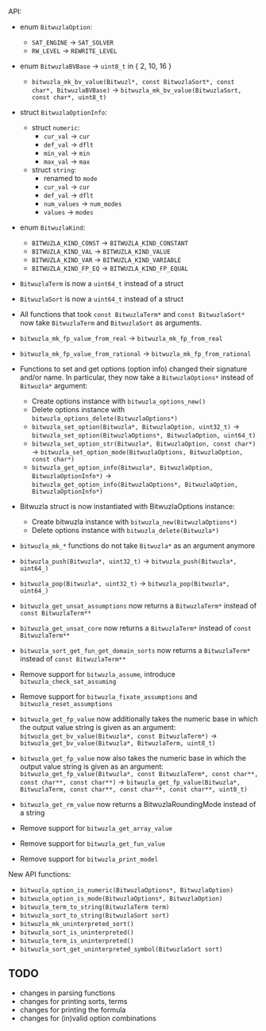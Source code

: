 API:
- enum `BitwuzlaOption`:
  + `SAT_ENGINE` -> `SAT_SOLVER`
  + `RW_LEVEL` -> `REWRITE_LEVEL`

- enum `BitwuzlaBVBase` -> `uint8_t` in { 2, 10, 16 }
  + `bitwuzla_mk_bv_value(Bitwuzl*, const BitwuzlaSort*, const char*, BitwuzlaBVBase)` ->
    `bitwuzla_mk_bv_value(BitwuzlaSort, const char*, uint8_t)`

- struct `BitwuzlaOptionInfo`:
  + struct `numeric`:
    * `cur_val` -> `cur`
    * `def_val` -> `dflt`
    * `min_val` -> `min`
    * `max_val` -> `max`
  + struct `string`:
    * renamed to `mode`
    * `cur_val` -> `cur`
    * `def_val` -> `dflt`
    * `num_values` -> `num_modes`
    * `values` -> `modes`

- enum `BitwuzlaKind`:
  + `BITWUZLA_KIND_CONST` -> `BITWUZLA_KIND_CONSTANT`
  + `BITWUZLA_KIND_VAL`   -> `BITWUZLA_KIND_VALUE`
  + `BITWUZLA_KIND_VAR`   -> `BITWUZLA_KIND_VARIABLE`
  + `BITWUZLA_KIND_FP_EQ` -> `BITWUZLA_KIND_FP_EQUAL`

- `BitwuzlaTerm` is now a `uint64_t` instead of a struct
- `BitwuzlaSort` is now a `uint64_t` instead of a struct
- All functions that took `const BitwuzlaTerm*` and `const BitwuzlaSort*`
  now take `BitwuzlaTerm` and `BitwuzlaSort` as arguments.

- `bitwuzla_mk_fp_value_from_real` -> `bitwuzla_mk_fp_from_real`
- `bitwuzla_mk_fp_value_from_rational` -> `bitwuzla_mk_fp_from_rational`

- Functions to set and get options (option info) changed their signature and/or name.
  In particular, they now take a `BitwuzlaOptions*` instead of `Bitwuzla*` argument:
  + Create options instance with `bitwuzla_options_new()`
  + Delete options instance with `bitwuzla_options_delete(BitwuzlaOptions*)`
  + `bitwuzla_set_option(Bitwuzla*, BitwuzlaOption, uint32_t)` ->
    `bitwuzla_set_option(BitwuzlaOptions*, BitwuzlaOption, uint64_t)`
  + `bitwuzla_set_option_str(Bitwuzla*, BitwuzlaOption, const char*)` ->
    `bitwuzla_set_option_mode(BitwuzlaOptions, BitwuzlaOption, const char*)`
  + `bitwuzla_get_option_info(Bitwuzla*, BitwuzlaOption, BitwuzlaOptionInfo*)` ->
    `bitwuzla_get_option_info(BitwuzlaOptions*, BitwuzlaOption, BitwuzlaOptionInfo*)`

- Bitwuzla struct is now instantiated with BitwuzlaOptions instance:
  + Create bitwuzla instance with `bitwuzla_new(BitwuzlaOptions*)`
  + Delete options instance with `bitwuzla_delete(Bitwuzla*)`

- `bitwuzla_mk_*` functions do not take `Bitwuzla*` as an argument anymore

- `bitwuzla_push(Bitwuzla*, uint32_t)` -> `bitwuzla_push(Bitwuzla*, uint64_)`
- `bitwuzla_pop(Bitwuzla*, uint32_t)` -> `bitwuzla_pop(Bitwuzla*, uint64_)`

- `bitwuzla_get_unsat_assumptions` now returns a `BitwuzlaTerm*` instead of
  `const BitwuzlaTerm**`
- `bitwuzla_get_unsat_core` now returns a `BitwuzlaTerm*` instead of
  `const BitwuzlaTerm**`
- `bitwuzla_sort_get_fun_get_domain_sorts` now returns a `BitwuzlaTerm*` instead of
  `const BitwuzlaTerm**`

- Remove support for `bitwuzla_assume`, introduce `bitwuzla_check_sat_assuming`
- Remove support for `bitwuzla_fixate_assumptions` and `bitwuzla_reset_assumptions`

- `bitwuzla_get_fp_value` now additionally takes the numeric base in which the
   output value string is given as an argument:
   `bitwuzla_get_bv_value(Bitwuzla*, const BitwuzlaTerm*)` ->
   `bitwuzla_get_bv_value(Bitwuzla*, BitwuzlaTerm, uint8_t)`

- `bitwuzla_get_fp_value` now also takes the numeric base in which the output
  value string is given as an argument:
  `bitwuzla_get_fp_value(Bitwuzla*, const BitwuzlaTerm*, const char**, const char**, const char**)` ->
  `bitwuzla_get_fp_value(Bitwuzla*, BitwuzlaTerm, const char**, const char**, const char**, uint8_t)`

- `bitwuzla_get_rm_value` now returns a BitwuzlaRoundingMode instead of a string

- Remove support for `bitwuzla_get_array_value`
- Remove support for `bitwuzla_get_fun_value`
- Remove support for `bitwuzla_print_model`

New API functions:

- `bitwuzla_option_is_numeric(BitwuzlaOptions*, BitwuzlaOption)`
- `bitwuzla_option_is_mode(BitwuzlaOptions*, BitwuzlaOption)`
- `bitwuzla_term_to_string(BitwuzlaTerm term)`
- `bitwuzla_sort_to_string(BitwuzlaSort sort)`
- `bitwuzla_mk_uninterpreted_sort()`
- `bitwuzla_sort_is_uninterpreted()`
- `bitwuzla_term_is_uninterpreted()`
- `bitwuzla_sort_get_uninterpreted_symbol(BitwuzlaSort sort)`

## TODO
- changes in parsing functions
- changes for printing sorts, terms
- changes for printing the formula
- changes for (in)valid option combinations
